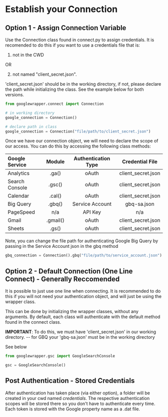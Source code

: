 # Establish your Connection
## Option 1 - Assign Connection Variable
Use the Connection class found in connect.py to assign credentials. It is recomended to do this if you want to use a credentials file that is: 

1) not in the CWD 

OR 

2) not named "client_secret.json". 

'client_secret.json' should be in the working directory, if not, please declare the path while initializing the class. See the example below for both versions.
```py
from googlewrapper.connect import Connection

# in working directory
google_connection = Connection()

# declare path in class
google_connection = Connection("file/path/to/client_secret.json")
```

Once we have our connection object, we will need to declare the scope of our access. You can do this by accessing the following class methods:

| Google Service       | Module     | Authentication Type | Credential File |
| :------------- | :----------: | :----------: | :----------: |
|  Analytics | .ga()   | oAuth | client_secret.json | 
| Search Console   | .gsc() | oAuth |  client_secret.json | 
| Calendar   | .cal() | oAuth | client_secret.json | 
| Big Query   | .gbq() | Service Account | gbq-sa.json |
| PageSpeed  | n/a | API Key | n/a | 
| Gmail   | .gmail() | oAuth | client_secret.json | 
| Sheets   | .gs() | oAuth | client_secret.json | 

Note, you can change the file path for authenticating Google Big Query by passing in the Service Account json in the gbq method

```py
gbq_connection = Connection().gbq("file/path/to/service_account.json")
```

## Option 2 - Default Connection (One Line Connect) - Generally Reccomended
It is possible to just use one line when connecting. It is recommended to do this if you will not need your authentication object, and will just be using the wrapper class.  

This can be done by initializing the wrapper classes, without any arguments. By default, each class will authenticate with the default method found in the connect class. 

__IMPORTANT__: To do this, we must have 'client_secret.json' in our working directory. -- for GBQ your 'gbq-sa.json' must be in the working directory

See below
```py
from googlewrapper.gsc import GoogleSearchConsole

gsc = GoogleSearchConsole()
```
## Post Authentication - Stored Credentials
After authentication has taken place (via either option), a folder will be created in your cwd named _credentials_. The respective authentication scopes will be stored there so you don't have to authenticate every time. Each token is stored with the Google property name as a .dat file.
 